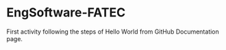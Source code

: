 # EngSoftware-FATEC
First activity following the steps of Hello World from GitHub Documentation page.
